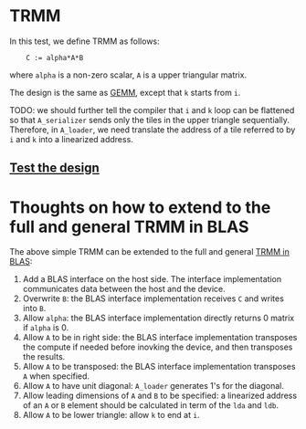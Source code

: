 # TRMM

In this test, we define TRMM as follows:

```
    C := alpha*A*B
```
where `alpha` is a non-zero scalar, `A` is a upper triangular matrix.

The design is the same as [GEMM](../gemm/README.md), except that `k` starts from `i`.

TODO: we should further tell the compiler that `i` and `k` loop can be flattened so that `A_serializer` sends only the tiles in the upper triangle sequentially. Therefore, in `A_loader`, we need translate the address of a tile referred to by `i` and `k` into a linearized address.

## [Test the design](../../../../README.md#Performance-tests)

# Thoughts on how to extend to the full and general TRMM in BLAS
The above simple TRMM can be extended to the full and general [TRMM in BLAS](https://www.intel.com/content/www/us/en/develop/documentation/onemkl-developer-reference-fortran/top/blas-and-sparse-blas-routines/blas-routines/blas-level-3-routines/trmm.html):

1. Add a BLAS interface on the host side. The interface implementation communicates data between the host and the device.
2. Overwrite `B`: the BLAS interface implementation receives `C` and writes into `B`.
3. Allow `alpha`: the BLAS interface implementation directly returns 0 matrix if `alpha` is 0.
4. Allow `A` to be in right side: the BLAS interface implementation transposes the compute if needed before inovking the device, and then transposes the results.
5. Allow `A` to be transposed: the BLAS interface implementation transposes `A` when specified.
6. Allow `A` to have unit diagonal: `A_loader` generates 1's for the diagonal. 
7. Allow leading dimensions of `A` and `B` to be specified: a linearized address of an `A` or `B` element should be calculated in term of the `lda` and `ldb`.
8. Allow `A` to be lower triangle: allow `k` to end at `i`.  